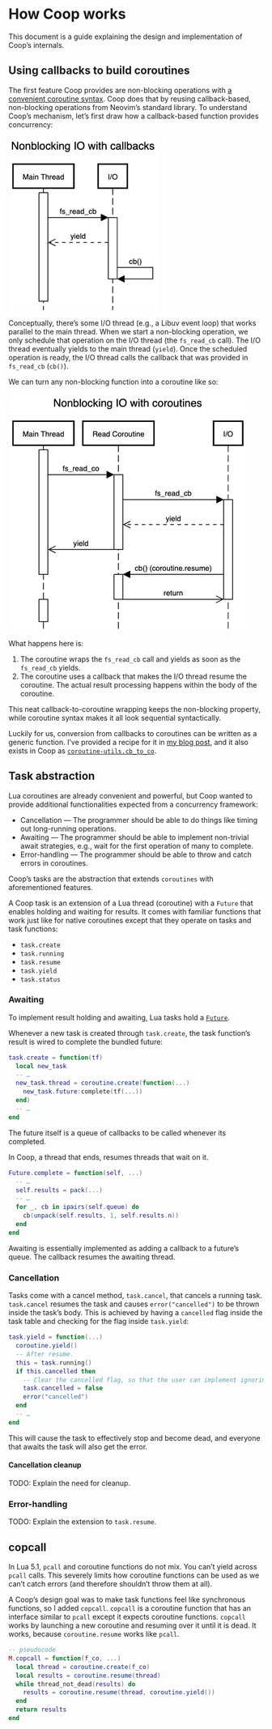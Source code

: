 # How Coop works

This document is a guide explaining the design and implementation of Coop’s
internals.

## Using callbacks to build coroutines

The first feature Coop provides are non-blocking operations with
[a convenient coroutine syntax](https://gregorias.github.io/posts/using-coroutines-in-neovim-lua/).
Coop does that by reusing callback-based, non-blocking operations from Neovim’s
standard library.
To understand Coop’s mechanism, let’s first draw how a callback-based function
provides concurrency:

![A sequence diagram of non-blocking I/O with callbacks](/assets/Nonblocking%20IO%20with%20callbacks.png)

Conceptually, there’s some I/O thread (e.g., a Libuv event loop) that works
parallel to the main thread.
When we start a non-blocking operation, we only schedule that operation on the
I/O thread (the `fs_read_cb` call).
The I/O thread eventually yields to the main thread (`yield`).
Once the scheduled operation is ready, the I/O thread calls the callback that
was provided in `fs_read_cb` (`cb()`).

We can turn any non-blocking function into a coroutine like so:

![A sequence diagram of non-blocking I/O with a coroutine](/assets/Nonblocking%20IO%20with%20coroutines.png)

What happens here is:

1. The coroutine wraps the `fs_read_cb` call and yields as soon as the
   `fs_read_cb` yields.
2. The coroutine uses a callback that makes the I/O thread resume the
   coroutine. The actual result processing happens within the body of the
   coroutine.

This neat callback-to-coroutine wrapping keeps the non-blocking property, while
coroutine syntax makes it all look sequential syntactically.

Luckily for us, conversion from callbacks to coroutines can be written
as a generic function. I’ve provided a recipe for it in [my blog post](https://gregorias.github.io/posts/using-coroutines-in-neovim-lua/),
and it also exists in Coop as
[`coroutine-utils.cb_to_co`](https://github.com/gregorias/coop.nvim/blob/e7a0793163141e95a7034381cf392df988fc779f/lua/coop/coroutine-utils.lua#L20).

## Task abstraction

Lua coroutines are already convenient and powerful, but Coop wanted to provide
additional functionalities expected from a concurrency framework:

- Cancellation — The programmer should be able to do things like timing out
  long-running operations.
- Awaiting — The programmer should be able to implement non-trivial await
  strategies, e.g., wait for the first operation of many to complete.
- Error-handling — The programmer should be able to throw and catch errors in
  coroutines.

Coop’s tasks are the abstraction that extends `coroutines` with aforementioned
features.

A Coop task is an extension of a Lua thread (coroutine) with a `Future` that
enables holding and waiting for results. It comes with familiar functions that
work just like for native coroutines except that they operate on tasks and task
functions:

- `task.create`
- `task.running`
- `task.resume`
- `task.yield`
- `task.status`

### Awaiting

To implement result holding and awaiting, Lua tasks hold
a [`Future`](https://github.com/gregorias/coop.nvim/blob/main/lua/coop/future.lua).

Whenever a new task is created through `task.create`, the task function’s
result is wired to complete the bundled future:

```lua
task.create = function(tf)
  local new_task
  -- …
  new_task.thread = coroutine.create(function(...)
    new_task.future:complete(tf(...))
  end)
  -- …
end
```

The future itself is a queue of callbacks to be called whenever its completed.

In Coop, a thread that ends, resumes threads that wait on it.

```lua
Future.complete = function(self, ...)
  -- …
  self.results = pack(...)
  -- …
  for _, cb in ipairs(self.queue) do
    cb(unpack(self.results, 1, self.results.n))
  end
end
```

Awaiting is essentially implemented as adding a callback to a future’s queue.
The callback resumes the awaiting thread.

### Cancellation

Tasks come with a cancel method, `task.cancel`, that cancels a running task.
`task.cancel` resumes the task and causes `error("cancelled")` to be thrown
inside the task’s body.
This is achieved by having a `cancelled` flag inside the task table and
checking for the flag inside `task.yield`:

```lua
task.yield = function(...)
  coroutine.yield()
  -- After resume.
  this = task.running()
  if this.cancelled then
    -- Clear the cancelled flag, so that the user can implement ignoring.
    task.cancelled = false
    error("cancelled")
  end
  -- …
end
```

This will cause the task to effectively stop and become dead, and everyone that
awaits the task will also get the error.

#### Cancellation cleanup

TODO: Explain the need for cleanup.

### Error-handling

TODO: Explain the extension to `task.resume`.

## copcall

In Lua 5.1, `pcall` and coroutine functions do not mix.
You can’t yield across `pcall` calls.
This severely limits how coroutine functions can be used as we can’t catch
errors (and therefore shouldn’t throw them at all).

A Coop’s design goal was to make task functions feel like synchronous
functions, so I added `copcall`.
`copcall` is a coroutine function that has an interface similar to `pcall`
except it expects coroutine functions.
`copcall` works by launching a new coroutine and resuming over it until it is dead.
It works, because `coroutine.resume` works like `pcall`.

```lua
-- pseudocode
M.copcall = function(f_co, ...)
  local thread = coroutine.create(f_co)
  local results = coroutine.resume(thread)
  while thread_not_dead(results) do
    results = coroutine.resume(thread, coroutine.yield())
  end
  return results
end
```
